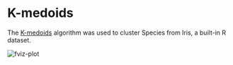 # K-medoids

The [K-medoids](https://en.wikipedia.org/wiki/K-medoids) algorithm was used to cluster Species from Iris, a built-in R dataset.

![fviz-plot](https://user-images.githubusercontent.com/74436565/132058116-f948f222-09af-4999-a1e4-99d0dc37d790.png)
